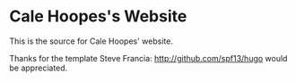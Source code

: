 # Cale Hoopes's Website

This is the source for Cale Hoopes' website.

Thanks for the template Steve Francia: http://github.com/spf13/hugo would be appreciated.
